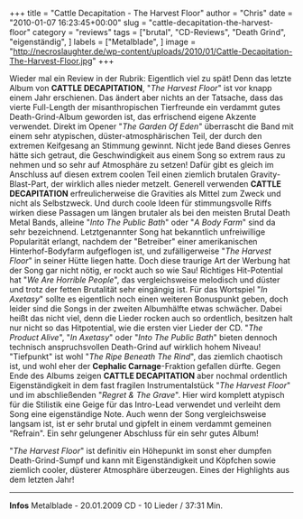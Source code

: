 +++
title = "Cattle Decapitation - The Harvest Floor"
author = "Chris"
date = "2010-01-07 16:23:45+00:00"
slug = "cattle-decapitation-the-harvest-floor"
category = "reviews"
tags = ["brutal", "CD-Reviews", "Death Grind", "eigenständig", ]
labels = ["Metalblade", ]
image = "http://necroslaughter.de/wp-content/uploads/2010/01/Cattle-Decapitation-The-Harvest-Floor.jpg"
+++

Wieder mal ein Review in der Rubrik: Eigentlich viel zu spät! Denn das letzte Album von **CATTLE DECAPITATION**, "_The Harvest Floor_" ist vor knapp einem Jahr erschienen. Das ändert aber nichts an der Tatsache, dass das vierte Full-Length der misanthropischen Tierfreunde ein verdammt gutes Death-Grind-Album geworden ist, das erfrischend eigene Akzente verwendet.
Direkt im Opener "_The Garden Of Eden_" überrascht die Band mit einem sehr atypischen, düster-atmosphärischen Teil, der durch den extremen Keifgesang an Stimmung gewinnt. Nicht jede Band dieses Genres hätte sich getraut, die Geschwindigkeit aus einem Song so extrem raus zu nehmen und so sehr auf Atmosphäre zu setzen! Dafür gibt es gleich im Anschluss auf diesen extrem coolen Teil einen ziemlich brutalen Gravity-Blast-Part, der wirklich alles nieder metzelt. Generell verwenden **CATTLE DECAPITATION** erfreulicherweise die Gravities als Mittel zum Zweck und nicht als Selbstzweck. Und durch coole Ideen für stimmungsvolle Riffs wirken diese Passagen um längen brutaler als bei den meisten Brutal Death Metal Bands, alleine "_Into The Public Bath_" oder "_A Body Farm_" sind da sehr bezeichnend.
Letztgenannter Song hat bekanntlich unfreiwillige Popularität erlangt, nachdem der "Betreiber" einer amerikanischen Hinterhof-Bodyfarm aufgeflogen ist, und zufälligerweise "_The Harvest Floor_" in seiner Hütte liegen hatte. Doch diese traurige Art der Werbung hat der Song gar nicht nötig, er rockt auch so wie Sau!
Richtiges Hit-Potential hat "_We Are Horrible People_", das vergleichsweise melodisch und düster und trotz der fetten Brutalität sehr eingängig ist.
Für das Wortspiel "_In Axetasy_" sollte es eigentlich noch einen weiteren Bonuspunkt geben, doch leider sind die Songs in der zweiten Albumhälfte etwas schwächer. Dabei heißt das nicht viel, denn die Lieder rocken auch so ordentlich, besitzen halt nur nicht so das Hitpotential, wie die ersten vier Lieder der CD. "_The Product Alive_", "_In Axetasy_" oder "_Into The Public Bath_" bieten dennoch technisch anspruchsvollen Death-Grind auf wirklich hohem Niveau!
"Tiefpunkt" ist wohl "_The Ripe Beneath The Rind_", das ziemlich chaotisch ist, und wohl eher der **Cephalic Carnage**-Fraktion gefallen dürfte.
Gegen Ende des Albums zeigen **CATTLE DECAPITATION** aber nochmal ordentlich Eigenständigkeit in dem fast fragilen Instrumentalstück "_The Harvest Floor_" und im abschließenden "_Regret & The Grave_". Hier wird komplett atypisch für die Stilistik eine Geige für das Intro-Lead verwendet und verleiht dem Song eine eigenständige Note. Auch wenn der Song vergleichsweise langsam ist, ist er sehr brutal und gipfelt in einem verdammt gemeinen "Refrain". Ein sehr gelungener Abschluss für ein sehr gutes Album!

"_The Harvest Floor_" ist definitiv ein Höhepunkt im sonst eher dumpfen Death-Grind-Sumpf und kann mit Eigenständigkeit und Köpfchen sowie ziemlich cooler, düsterer Atmosphäre überzeugen. Eines der Highlights aus dem letzten Jahr!





---
**Infos**
Metalblade - 20.01.2009
CD - 10 Lieder / 37:31 Min.
